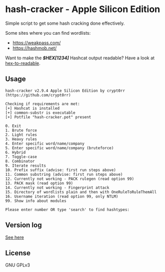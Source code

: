 # hash-cracker - Apple Silicon Edition

Simple script to get some hash cracking done effectively.

Some sites where you can find wordlists:

* <https://weakpass.com/>
* <https://hashmob.net/>

Want to make the ***$HEX[1234]*** Hashcat output readable? Have a look at [hex-to-readable](https://github.com/crypt0rr/hex-to-readable).

## Usage

```plain
hash-cracker v2.9.4 Apple Silicon Edition by crypt0rr (https://github.com/crypt0rr)

Checking if requirements are met:
[+] Hashcat is installed
[+] common-substr is executable
[+] Potfile "hash-cracker.pot" present

0. Exit
1. Brute force
2. Light rules
3. Heavy rules
4. Enter specific word/name/company
5. Enter specific word/name/company (bruteforce)
6. Hybrid
7. Toggle-case
8. Combinator
9. Iterate results
10. Prefix suffix (advise: first run steps above)
11. Common substring (advise: first run steps above)
12. Currently not working - PACK rulegen (read option 99)
13. PACK mask (read option 99)
14. Currently not working - Fingerprint attack
15. Directory of wordlists plain and then with OneRuleToRuleThemAll
16. Username iteration (read option 99, only NTLM)
99. Show info about modules

Please enter number OR type 'search' to find hashtypes:
```

## Version log

[See here](VERSION.md)

## License

GNU GPLv3
